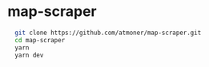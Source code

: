 # map-scraper

```bash
  git clone https://github.com/atmoner/map-scraper.git
  cd map-scraper
  yarn
  yarn dev
```

 
